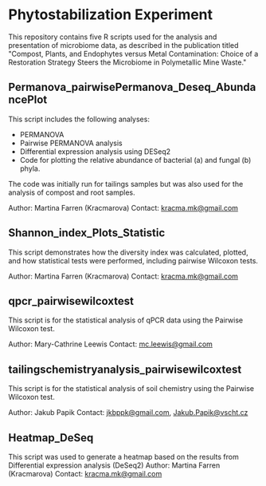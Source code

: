 # Phytostabilization Experiment

This repository contains five R scripts used for the analysis and presentation of microbiome data, as described in the publication titled "Compost, Plants, and Endophytes versus Metal Contamination: Choice of a Restoration Strategy Steers the Microbiome in Polymetallic Mine Waste."

## Permanova_pairwisePermanova_Deseq_AbundancePlot

This script includes the following analyses:
- PERMANOVA
- Pairwise PERMANOVA analysis
- Differential expression analysis using DESeq2
- Code for plotting the relative abundance of bacterial (a) and fungal (b) phyla.

The code was initially run for tailings samples but was also used for the analysis of compost and root samples.

Author: Martina Farren (Kracmarova)
Contact: kracma.mk@gmail.com 

## Shannon_index_Plots_Statistic

This script demonstrates how the diversity index was calculated, plotted, and how statistical tests were performed, including pairwise Wilcoxon tests.

Author: Martina Farren (Kracmarova)
Contact: kracma.mk@gmail.com 

## qpcr_pairwisewilcoxtest

This script is for the statistical analysis of qPCR data using the Pairwise Wilcoxon test.

Author: Mary-Cathrine Leewis
Contact: mc.leewis@gmail.com 

## tailingschemistryanalysis_pairwisewilcoxtest

This script is for the statistical analysis of soil chemistry using the Pairwise Wilcoxon test.

Author: Jakub Papik
Contact: jkbppk@gmail.com, Jakub.Papik@vscht.cz

## Heatmap_DeSeq

This script was used to generate a heatmap based on the results from Differential expression analysis (DeSeq2)
Author: Martina Farren (Kracmarova)
Contact: kracma.mk@gmail.com 


